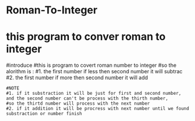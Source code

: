 # Roman-To-Integer
# this program to conver roman to integer

#introduce
#this is program to covert roman number to integer
#so the alorithm is :
    #1. the first number if less then second number it will subtrac
    #2. the first number if more then second number it will add

    #NOTE
    #1. if it substraction it will be just for first and second number, and the second number can't be process with the thirth number,
    #so the thirtd number will process with the next number
    #2. if it addition it will be procress with next number until we found substraction or number finish

